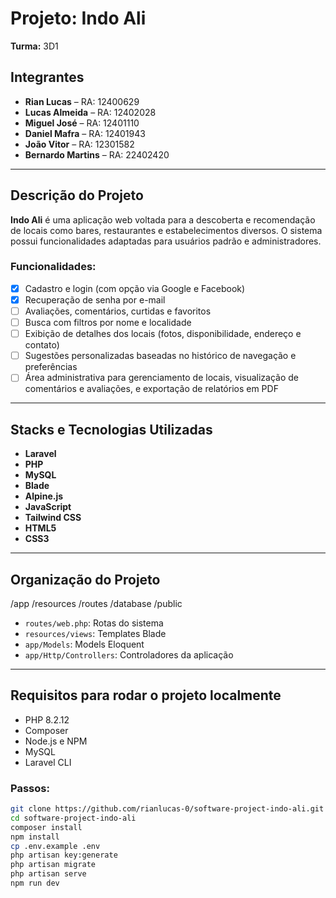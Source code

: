 # Projeto: Indo Ali  
**Turma:** 3D1  

## Integrantes
- **Rian Lucas** – RA: 12400629  
- **Lucas Almeida** – RA: 12402028  
- **Miguel José** – RA: 12401110  
- **Daniel Mafra** – RA: 12401943  
- **João Vitor** – RA: 12301582  
- **Bernardo Martins** – RA: 22402420  

---

## Descrição do Projeto
**Indo Ali** é uma aplicação web voltada para a descoberta e recomendação de locais como bares, restaurantes e estabelecimentos diversos. O sistema possui funcionalidades adaptadas para usuários padrão e administradores.

### Funcionalidades:
- [x] Cadastro e login (com opção via Google e Facebook)
- [x] Recuperação de senha por e-mail
- [ ] Avaliações, comentários, curtidas e favoritos
- [ ] Busca com filtros por nome e localidade
- [ ] Exibição de detalhes dos locais (fotos, disponibilidade, endereço e contato)
- [ ] Sugestões personalizadas baseadas no histórico de navegação e preferências
- [ ] Área administrativa para gerenciamento de locais, visualização de comentários e avaliações, e exportação de relatórios em PDF

---

## Stacks e Tecnologias Utilizadas

- **Laravel**
- **PHP**
- **MySQL**
- **Blade**
- **Alpine.js**
- **JavaScript**
- **Tailwind CSS**
- **HTML5**
- **CSS3**

---

## Organização do Projeto

/app
/resources
/routes
/database
/public


- `routes/web.php`: Rotas do sistema  
- `resources/views`: Templates Blade  
- `app/Models`: Models Eloquent  
- `app/Http/Controllers`: Controladores da aplicação  

---

## Requisitos para rodar o projeto localmente

- PHP 8.2.12  
- Composer  
- Node.js e NPM  
- MySQL  
- Laravel CLI  

### Passos:
```bash
git clone https://github.com/rianlucas-0/software-project-indo-ali.git
cd software-project-indo-ali
composer install
npm install
cp .env.example .env
php artisan key:generate
php artisan migrate
php artisan serve
npm run dev
